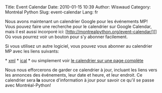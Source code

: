 Title: Event Calendar
Date: 2010-01-15 10:39
Author: Wiswaud
Category: Montréal Python
Slug: event-calendar
Lang: fr

Nous avons maintenant un calendrier Google pour les événements MP! Vous
pouvez faire une recherche pour le calendrier sur Google Calendar, mais
il est aussi incorporé ici:
[http://montrealpython.org/event-calendar/][] Où vous pourrez voir un
bouton pour s'y abonner facilement.

Si vous utilisez un autre logiciel, vous pouvez vous abonner au
calendrier MP avec les liens suivants:

\* [xml][] \* [ical][] \* ou simplement voir [le calendrier sur une page
complète][]

Nous nous efforcerons de garder ce calendrier à jour, incluant les liens
vers les annonces des événements, leur date et heure, et leur endroit.
Ce calendrier sera **la** source d'information à jour pour savoir ce
qu'il se passe avec Montréal-Python!<!--:-->

  [http://montrealpython.org/event-calendar/]: http://montrealpython.org/event-calendar/
  [xml]: http://www.google.com/calendar/feeds/gi8ik3ig0td2p4gpmspda7dnbc%40group.calendar.google.com/public/basic
  [ical]: http://www.google.com/calendar/ical/gi8ik3ig0td2p4gpmspda7dnbc%40group.calendar.google.com/public/basic.ics
  [le calendrier sur une page complète]: http://www.google.com/calendar/embed?src=gi8ik3ig0td2p4gpmspda7dnbc%40group.calendar.google.com&ctz=America/Montreal
